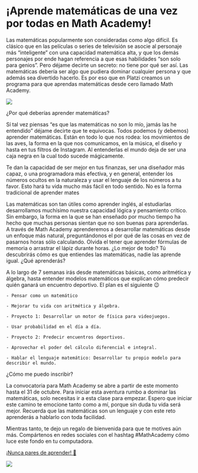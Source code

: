 # ¡Aprende matemáticas de una vez por todas en Math Academy!

Las matemáticas popularmente son consideradas como algo difícil. Es clásico que en las películas o series de televisión se asocie al personaje más “inteligente” con una capacidad matemática alta, y que los demás personajes por ende hagan referencia a que esas habilidades “son solo para genios”. Pero déjame decirte un secreto: no tiene por qué ser así. Las matemáticas debería ser algo que pudiera dominar cualquier persona y que además sea divertido hacerlo. Es por eso que en Platzi creamos un programa para que aprendas matemáticas desde cero llamado Math Academy.

![](https://lh3.googleusercontent.com/eaM2Xuf6zYIvsXLgGeHPff0HpfqObsTOTFTwyFhhIndIjyIJ2yIqGJcj0voGLXk0laHNOe5lpLcF1rlKgL3Y94nFe2ud21-oKUSglEmJ4QdmqBHbMs6oCtJmOA2kke96IQqWxyL_)

¿Por qué deberías aprender matemáticas?

Sí tal vez piensas “es que las matemáticas no son lo mío, jamás las he entendido” déjame decirte que te equivocas. Todos podemos (y debemos) aprender matemáticas. Están en todo lo que nos rodea: los movimientos de las aves, la forma en la que nos comunicamos, en la música, el diseño y hasta en tus filtros de Instagram. Al entenderlas el mundo deja de ser una caja negra en la cual todo sucede mágicamente.

Te dan la capacidad de ser mejor en tus finanzas, ser una diseñador más capaz, o una programadora más efectiva, y en general, entender los números ocultos en la naturaleza y usar el lenguaje de los números a tu favor. Esto hará tu vida mucho más fácil en todo sentido.
No es la forma tradicional de aprender mates

Las matemáticas son tan útiles como aprender inglés, al estudiarlas desarrollamos muchísimo nuestra capacidad lógica y pensamiento crítico. Sin embargo, la forma en la que se han enseñado por mucho tiempo ha hecho que muchas personas sientan que no son buenas para aprenderlas. A través de Math Academy aprenderemos a desarrollar matemáticas desde un enfoque más natural, preguntándonos el por qué de las cosas en vez de pasarnos horas sólo calculando. Olvida el tener que aprender fórmulas de memoria o arrastrar el lápiz durante horas. ¿Lo mejor de todo? Tú descubrirás cómo es que entiendes las matemáticas, nadie las aprende igual.
¿Qué aprenderás?

A lo largo de 7 semanas irás desde matemáticas básicas, como aritmética y álgebra, hasta entender modelos matemáticos que explican cómo predecir quién ganará un encuentro deportivo. El plan es el siguiente 😉

    - Pensar como un matemático

    - Mejorar tu vida con aritmética y álgebra.

    - Proyecto 1: Desarrollar un motor de física para videojuegos.

    - Usar probabilidad en el día a día.

    - Proyecto 2: Predecir encuentros deportivos.

    - Aprovechar el poder del cálculo diferencial e integral.

    - Hablar el lenguaje matemático: Desarrollar tu propio modelo para describir el mundo.

¿Cómo me puedo inscribir?

La convocatoria para Math Academy se abre a partir de este momento hasta el 31 de octubre. Para iniciar esta aventura rumbo a dominar las matemáticas, solo necesitas ir a esta clase para empezar. Espero que iniciar este camino te emocione tanto como a mí, porque sin duda tu vida será mejor. Recuerda que las matemáticas son un lenguaje y con este reto aprenderás a hablarlo con toda facilidad.

Mientras tanto, te dejo un regalo de bienvenida para que te motives aún más. Compártenos en redes sociales con el hashtag #MathAcademy cómo luce este fondo en tu computadora.

[¡Nunca pares de aprender! 💚](https://platzi.com/blog/mathacademy/)

![](https://lh3.googleusercontent.com/fJz9I-p-XwGckzel2Bsqo450tWtQ3rk8AclO9QENQMywC94nWMnAdAzaHOCPZjjqjWHlmua6sb9gbTFCg0oyw1IfCnbSIT5og_ChPjvx9xRlVe701IfpzO6w7MJzQ7oFs0su8168)

